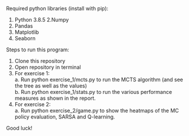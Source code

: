 Required python libraries (install with pip):
1. Python 3.8.5
2.Numpy
3. Pandas
4. Matplotlib
5. Seaborn

Steps to run this program:
1. Clone this repository
2. Open repository in terminal
3. For exercise 1: <br/>
a. Run python exercise_1/mcts.py to run the MCTS algorithm (and see the tree as well as the values) <br/>
b. Run python exercise_1/stats.py to run the various performance measures as shown in the report.
4. For exercise 2: <br/>
a. Run python exercise_2/game.py to show the heatmaps of the MC policy evaluation, SARSA and Q-learning.
  
Good luck!
